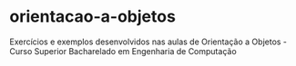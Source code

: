 # orientacao-a-objetos
Exercícios e exemplos desenvolvidos nas aulas de Orientação a Objetos - Curso Superior Bacharelado em Engenharia de Computação
